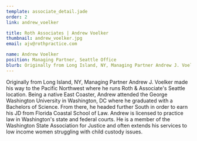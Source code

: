 ```yaml
---
template: associate_detail.jade
order: 2
link: andrew_voelker

title: Roth Associates | Andrew Voelker
thumbnail: andrew_voelker.jpg
email: ajv@rothpractice.com

name: Andrew Voelker
position: Managing Partner, Seattle Office
blurb: Originally from Long Island, NY, Managing Partner Andrew J. Voelker made his way to the Pacific Northwest where he runs Roth & Associate's Seattle location.
---
```


Originally from Long Island, NY, Managing Partner Andrew J. Voelker made his way to the Pacific Northwest where he runs Roth & Associate's Seattle location.  Being a native East Coaster, Andrew attended the George Washington University in Washington, DC where he graduated with a Bachelors of Science.  From there, he headed further South in order to earn his JD from Florida Coastal School of Law.  Andrew is licensed to practice law in Washington's state and federal courts.  He is a member of the Washington State Association for Justice and often extends his services to low income women struggling with child custody issues.




